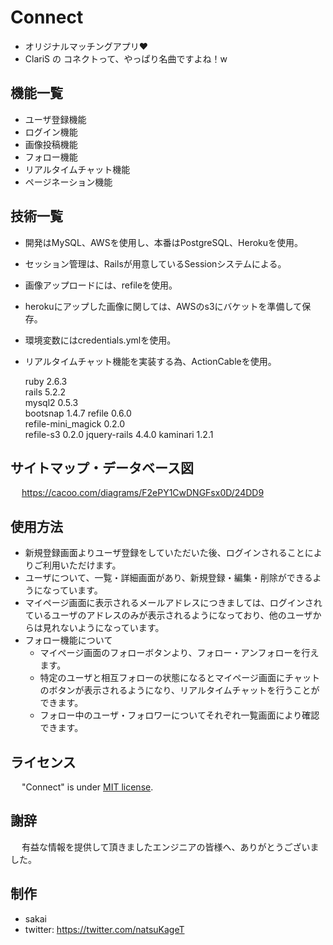# Connect
* オリジナルマッチングアプリ❤️
* ClariS の コネクトって、やっぱり名曲ですよね！w

## 機能一覧
* ユーザ登録機能
* ログイン機能
* 画像投稿機能
* フォロー機能
* リアルタイムチャット機能
* ページネーション機能

## 技術一覧
* 開発はMySQL、AWSを使用し、本番はPostgreSQL、Herokuを使用。
* セッション管理は、Railsが用意しているSessionシステムによる。
* 画像アップロードには、refileを使用。
* herokuにアップした画像に関しては、AWSのs3にバケットを準備して保存。
* 環境変数にはcredentials.ymlを使用。
* リアルタイムチャット機能を実装する為、ActionCableを使用。

    ruby 2.6.3  
    rails 5.2.2  
    mysql2 0.5.3  
    bootsnap 1.4.7 
    refile 0.6.0  
    refile-mini_magick 0.2.0  
    refile-s3 0.2.0
    jquery-rails 4.4.0
    kaminari 1.2.1


## サイトマップ・データベース図
 &emsp; https://cacoo.com/diagrams/F2ePY1CwDNGFsx0D/24DD9

## 使用方法
* 新規登録画面よりユーザ登録をしていただいた後、ログインされることによりご利用いただけます。
* ユーザについて、一覧・詳細画面があり、新規登録・編集・削除ができるようになっています。
* マイページ画面に表示されるメールアドレスにつきましては、ログインされているユーザのアドレスのみが表示されるようになっており、他のユーザからは見れないようになっています。
* フォロー機能について
  * マイページ画面のフォローボタンより、フォロー・アンフォローを行えます。
  * 特定のユーザと相互フォローの状態になるとマイページ画面にチャットのボタンが表示されるようになり、リアルタイムチャットを行うことができます。
  * フォロー中のユーザ・フォロワーについてそれぞれ一覧画面により確認できます。

## ライセンス
 &emsp; "Connect" is under [MIT license](https://en.wikipedia.org/wiki/MIT_License).
 
## 謝辞
 &emsp; 有益な情報を提供して頂きましたエンジニアの皆様へ、ありがとうございました。

## 制作
* sakai
* twitter: https://twitter.com/natsuKageT